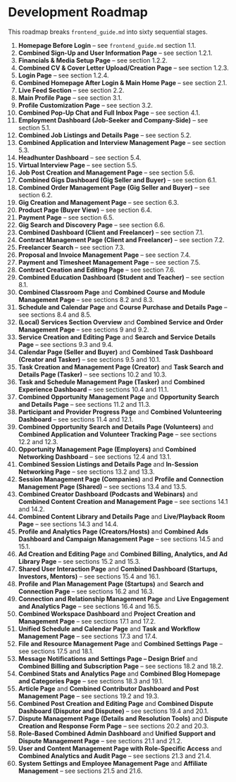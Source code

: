 # Development Roadmap

This roadmap breaks `frontend_guide.md` into sixty sequential stages.

1. **Homepage Before Login** – see `frontend_guide.md` section 1.1.
2. **Combined Sign-Up and User Information Page** – see section 1.2.1.
3. **Financials & Media Setup Page** – see section 1.2.2.
4. **Combined CV & Cover Letter Upload/Creation Page** – see section 1.2.3.
5. **Login Page** – see section 1.2.4.
6. **Combined Homepage After Login & Main Home Page** – see section 2.1.
7. **Live Feed Section** – see section 2.2.
8. **Main Profile Page** – see section 3.1.
9. **Profile Customization Page** – see section 3.2.
10. **Combined Pop-Up Chat and Full Inbox Page** – see section 4.1.
11. **Employment Dashboard (Job-Seeker and Company-Side)** – see section 5.1.
12. **Combined Job Listings and Details Page** – see section 5.2.
13. **Combined Application and Interview Management Page** – see section 5.3.
14. **Headhunter Dashboard** – see section 5.4.
15. **Virtual Interview Page** – see section 5.5.
16. **Job Post Creation and Management Page** – see section 5.6.
17. **Combined Gigs Dashboard (Gig Seller and Buyer)** – see section 6.1.
18. **Combined Order Management Page (Gig Seller and Buyer)** – see section 6.2.
19. **Gig Creation and Management Page** – see section 6.3.
20. **Product Page (Buyer View)** – see section 6.4.
21. **Payment Page** – see section 6.5.
22. **Gig Search and Discovery Page** – see section 6.6.
23. **Combined Dashboard (Client and Freelancer)** – see section 7.1.
24. **Contract Management Page (Client and Freelancer)** – see section 7.2.
25. **Freelancer Search** – see section 7.3.
26. **Proposal and Invoice Management Page** – see section 7.4.
27. **Payment and Timesheet Management Page** – see section 7.5.
28. **Contract Creation and Editing Page** – see section 7.6.
29. **Combined Education Dashboard (Student and Teacher)** – see section 8.1.
30. **Combined Classroom Page** and **Combined Course and Module Management Page** – see sections 8.2 and 8.3.
31. **Schedule and Calendar Page** and **Course Purchase and Details Page** – see sections 8.4 and 8.5.
32. **(Local) Services Section Overview** and **Combined Service and Order Management Page** – see sections 9 and 9.2.
33. **Service Creation and Editing Page** and **Search and Service Details Page** – see sections 9.3 and 9.4.
34. **Calendar Page (Seller and Buyer)** and **Combined Task Dashboard (Creator and Tasker)** – see sections 9.5 and 10.1.
35. **Task Creation and Management Page (Creator)** and **Task Search and Details Page (Tasker)** – see sections 10.2 and 10.3.
36. **Task and Schedule Management Page (Tasker)** and **Combined Experience Dashboard** – see sections 10.4 and 11.1.
37. **Combined Opportunity Management Page** and **Opportunity Search and Details Page** – see sections 11.2 and 11.3.
38. **Participant and Provider Progress Page** and **Combined Volunteering Dashboard** – see sections 11.4 and 12.1.
39. **Combined Opportunity Search and Details Page (Volunteers)** and **Combined Application and Volunteer Tracking Page** – see sections 12.2 and 12.3.
40. **Opportunity Management Page (Employers)** and **Combined Networking Dashboard** – see sections 12.4 and 13.1.
41. **Combined Session Listings and Details Page** and **In-Session Networking Page** – see sections 13.2 and 13.3.
42. **Session Management Page (Companies)** and **Profile and Connection Management Page (Shared)** – see sections 13.4 and 13.5.
43. **Combined Creator Dashboard (Podcasts and Webinars)** and **Combined Content Creation and Management Page** – see sections 14.1 and 14.2.
44. **Combined Content Library and Details Page** and **Live/Playback Room Page** – see sections 14.3 and 14.4.
45. **Profile and Analytics Page (Creators/Hosts)** and **Combined Ads Dashboard and Campaign Management Page** – see sections 14.5 and 15.1.
46. **Ad Creation and Editing Page** and **Combined Billing, Analytics, and Ad Library Page** – see sections 15.2 and 15.3.
47. **Shared User Interaction Page** and **Combined Dashboard (Startups, Investors, Mentors)** – see sections 15.4 and 16.1.
48. **Profile and Plan Management Page (Startups)** and **Search and Connection Page** – see sections 16.2 and 16.3.
49. **Connection and Relationship Management Page** and **Live Engagement and Analytics Page** – see sections 16.4 and 16.5.
50. **Combined Workspace Dashboard** and **Project Creation and Management Page** – see sections 17.1 and 17.2.
51. **Unified Schedule and Calendar Page** and **Task and Workflow Management Page** – see sections 17.3 and 17.4.
52. **File and Resource Management Page** and **Combined Settings Page** – see sections 17.5 and 18.1.
53. **Message Notifications and Settings Page – Design Brief** and **Combined Billing and Subscription Page** – see sections 18.2 and 18.2.
54. **Combined Stats and Analytics Page** and **Combined Blog Homepage and Categories Page** – see sections 18.3 and 19.1.
55. **Article Page** and **Combined Contributor Dashboard and Post Management Page** – see sections 19.2 and 19.3.
56. **Combined Post Creation and Editing Page** and **Combined Dispute Dashboard (Disputor and Disputee)** – see sections 19.4 and 20.1.
57. **Dispute Management Page (Details and Resolution Tools)** and **Dispute Creation and Response Form Page** – see sections 20.2 and 20.3.
58. **Role-Based Combined Admin Dashboard** and **Unified Support and Dispute Management Page** – see sections 21.1 and 21.2.
59. **User and Content Management Page with Role-Specific Access** and **Combined Analytics and Audit Page** – see sections 21.3 and 21.4.
60. **System Settings and Employee Management Page** and **Affiliate Management** – see sections 21.5 and 21.6.
